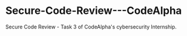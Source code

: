 # Secure-Code-Review---CodeAlpha
Secure Code Review - Task 3 of CodeAlpha's cybersecurity Internship.

